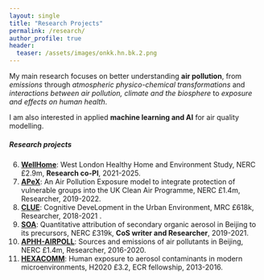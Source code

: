```yaml
---
layout: single
title: "Research Projects"
permalink: /research/
author_profile: true
header:
  teaser: /assets/images/onkk.hn.bk.2.png
---
```



My main research focuses on better understanding **air pollution**, 
from *emissions* through *atmospheric physico-chemical transformations* and *interactions between air pollution, climate and the biosphere* to *exposure and effects on human health*.

I am also interested in applied **machine learning and AI** for air quality modelling. 

##### Research projects

06. [**WellHome**](https://gtr.ukri.org/projects?ref=NE%2FW002116%2F1#/tabOverview): West London Healthy Home and Environment Study, NERC £2.9m, **Research co-PI**, 2021-2025.
05. [**APeX**](https://gtr.ukri.org/project/6D2FF57F-BE97-4070-B074-685CC802D05F): An Air Pollution Exposure model to integrate protection of vulnerable groups into the UK Clean Air Programme, NERC £1.4m, Researcher, 2019-2022.
04. [**CLUE**](https://gtr.ukri.org/projects?ref=MR%2FR00322X%2F1): Cognitive DeveLopment in the Urban Environment, MRC £618k, Researcher, 2018-2021 .
03. [**SOA**](https://gtr.ukri.org/projects?ref=NE%2FS006699%2F1&pn=0&fetchSize=10&selectedSortableField=date&selectedSortOrder=ASC#/tabOverview): Quantitative attribution of secondary organic aerosol in Beijing to its precursors, NERC £319k, **CoS writer and Researcher**, 2019-2021.
02. [**APHH-AIRPOLL**](https://gtr.ukri.org/projects?ref=NE%2FN007190%2F1): Sources and emissions of air pollutants in Beijing, NERC £1.4m, Researcher, 2016-2020.
01. [**HEXACOMM**](https://cordis.europa.eu/project/id/315760/reporting): Human exposure to aerosol contaminants in modern microenvironments, H2020 £3.2, ECR fellowship,  2013-2016. 
